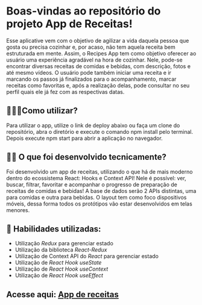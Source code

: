 # Boas-vindas ao repositório do projeto App de Receitas!

Esse aplicative vem com o objetivo de agilizar a vida daquela pessoa que gosta ou precisa cozinhar e, por acaso, não tem aquela receita bem estruturada em mente. Assim, o Recipes App tem como objetivo oferecer ao usuário uma experiência agradável na hora de cozinhar. Nele, pode-se encontrar diversas receitas de comidas e bebidas, com descrição, fotos e até mesmo vídeos. O usuário pode também iniciar uma receita e ir marcando os passos já finalizados para o acompanhamento, marcar receitas como favoritas e, após a realização delas, pode consultar no seu perfil quais ele já fez com as respectivas datas.

## 🤷🏽‍♀️Como utilizar?

Para utilizar o app, utilize o link de deploy abaixo ou faça um clone do repositório, abra o diretório e execute o comando npm install pelo terminal. Depois execute npm start para abrir a aplicação no navegador. 

 ## 👨‍💻 O que foi desenvolvido tecnicamente?

Foi desenvolvido um app de receitas, utilizando o que há de mais moderno dentro do ecossistema React: Hooks e Context API!
Nele é possível: ver, buscar, filtrar, favoritar e acompanhar o progresso de preparação de receitas de comidas e bebidas!
A base de dados serão 2 APIs distintas, uma para comidas e outra para bebidas.
O layout tem como foco dispositivos móveis, dessa forma todos os protótipos vão estar desenvolvidos em telas menores.

## :memo: Habilidades utilizadas: 

- Utilização _Redux_ para gerenciar estado
- Utilização da biblioteca _React-Redux_
- Utilização de Context API do _React_ para gerenciar estado
- Utilização de _React Hook useState_
- Utilização de _React Hook useContext_
- Utilização de _React Hook useEffect_

## Acesse aqui: <a href="https://recipes-app-project-ecru.vercel.app/">App de receitas</a>
